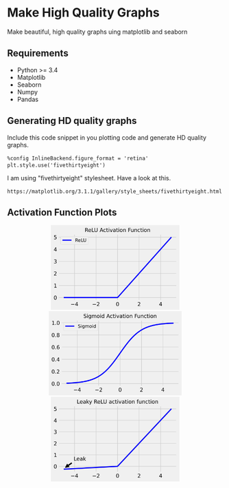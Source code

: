 # Make High Quality Graphs
 Make beautiful, high quality graphs uing matplotlib and seaborn

## Requirements
* Python >= 3.4
* Matplotlib
* Seaborn
* Numpy
* Pandas

## Generating HD quality graphs

Include this code snippet in you plotting code and generate HD quality graphs.

```
%config InlineBackend.figure_format = 'retina'
plt.style.use('fivethirtyeight')
```

I am using "fivethirtyeight" stylesheet. Have a look at this.
```
https://matplotlib.org/3.1.1/gallery/style_sheets/fivethirtyeight.html
```


## Activation Function Plots

<p align="center">
  <img src="Figs/relu.png" width="300" title="hover text">
  <img src="Figs/sigmoid.png" width="310" title="hover text">
 <img src="Figs/leaky_relu_plot.jpg" width="300" title="hover text">
</p>
